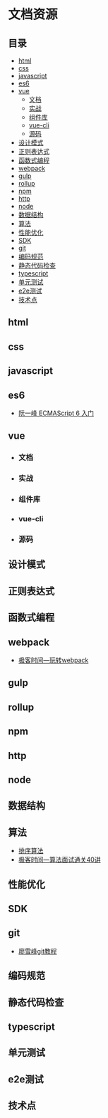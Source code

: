 # 文档资源

## 目录
* [html](#html)
* [css](#css)
* [javascript](#javascript)
* [es6](#es6)
* [vue](#vue)
   * [文档](#文档)
   * [实战](#实战)
   * [组件库](#组件库)
   * [vue-cli](#vue-cli)
   * [源码](#源码)
* [设计模式](#设计模式)
* [正则表达式](#正则表达式)
* [函数式编程](#函数式编程)
* [webpack](#webpack)
* [gulp](#gulp)
* [rollup](#rollup)
* [npm](#npm)
* [http](#http)
* [node](#node)
* [数据结构](#数据结构)
* [算法](#算法)
* [性能优化](#性能优化)
* [SDK](#SDK)
* [git](#git)
* [编码规范](#编码规范)
* [静态代码检查](#静态代码检查)
* [typescript](#typescript)
* [单元测试](#单元测试)
* [e2e测试](#e2e测试)
* [技术点](#技术点)

## html

## css

## javascript

## es6
* [阮一峰 ECMAScript 6 入门](http://es6.ruanyifeng.com/)

## vue
* ### 文档
* ### 实战
* ### 组件库
* ### vue-cli
* ### 源码
  
## 设计模式

## 正则表达式

## 函数式编程

## webpack

+ [极客时间—玩转webpack]()


## gulp

## rollup

## npm

## http

## node

## 数据结构

## 算法
* [排序算法](https://mp.weixin.qq.com/s/2uFJKlg6py4cJUWjCDd48A)
* [极客时间—算法面试通关40讲]()

## 性能优化

## SDK

## git
* [廖雪峰git教程](https://www.liaoxuefeng.com/wiki/896043488029600/898732864121440)

## 编码规范

## 静态代码检查

## typescript

## 单元测试

## e2e测试

## 技术点

